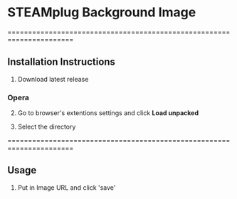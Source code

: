 # STEAMplug Background Image

======================================================================

## Installation Instructions

1. Download latest release

### Opera

2. Go to browser's extentions settings and click **Load unpacked**

3. Select the directory

======================================================================

## Usage

1. Put in Image URL and click 'save'
